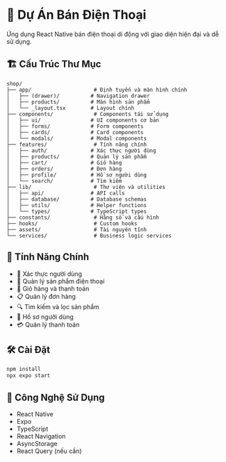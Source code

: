 # 📱 Dự Án Bán Điện Thoại

Ứng dụng React Native bán điện thoại di động với giao diện hiện đại và dễ sử dụng.

## 🏗️ Cấu Trúc Thư Mục

```
shop/
├── app/                    # Định tuyến và màn hình chính
│   ├── (drawer)/          # Navigation drawer
│   ├── products/          # Màn hình sản phẩm
│   └── _layout.tsx        # Layout chính
├── components/             # Components tái sử dụng
│   ├── ui/                # UI components cơ bản
│   ├── forms/             # Form components
│   ├── cards/             # Card components
│   └── modals/            # Modal components
├── features/               # Tính năng chính
│   ├── auth/              # Xác thực người dùng
│   ├── products/          # Quản lý sản phẩm
│   ├── cart/              # Giỏ hàng
│   ├── orders/            # Đơn hàng
│   ├── profile/           # Hồ sơ người dùng
│   └── search/            # Tìm kiếm
├── lib/                    # Thư viện và utilities
│   ├── api/               # API calls
│   ├── database/          # Database schemas
│   ├── utils/             # Helper functions
│   └── types/             # TypeScript types
├── constants/              # Hằng số và cấu hình
├── hooks/                  # Custom hooks
├── assets/                 # Tài nguyên tĩnh
└── services/               # Business logic services
```

## 🚀 Tính Năng Chính

- 🔐 Xác thực người dùng
- 📱 Quản lý sản phẩm điện thoại
- 🛒 Giỏ hàng và thanh toán
- 📋 Quản lý đơn hàng
- 🔍 Tìm kiếm và lọc sản phẩm
- 👤 Hồ sơ người dùng
- 💳 Quản lý thanh toán

## 🛠️ Cài Đặt

```bash
npm install
npx expo start
```

## 📱 Công Nghệ Sử Dụng

- React Native
- Expo
- TypeScript
- React Navigation
- AsyncStorage
- React Query (nếu cần)
